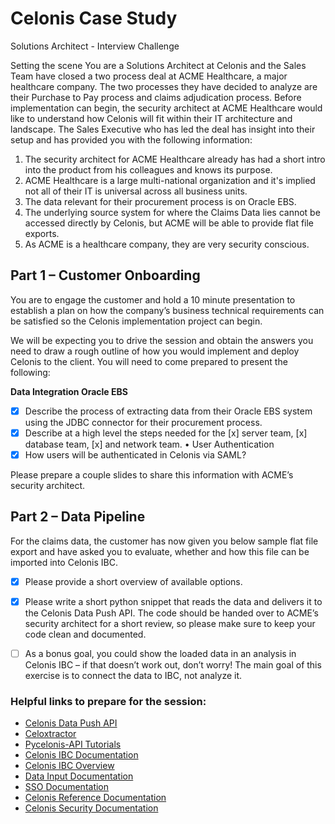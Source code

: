 # Celonis Case Study

Solutions Architect - Interview Challenge

Setting the scene
You are a Solutions Architect at Celonis and the Sales Team have closed a two process deal at ACME Healthcare, a major healthcare company. The two processes they have decided to analyze are their Purchase to Pay process and claims adjudication process.
Before implementation can begin, the security architect at ACME Healthcare would like to understand how Celonis will fit within their IT architecture and landscape.
The Sales Executive who has led the deal has insight into their setup and has provided you with the following information:

1.	The security architect for ACME Healthcare already has had a short intro into the product from his colleagues and knows its purpose.
2.	ACME Healthcare is a large multi-national organization and it's implied not all of their IT is universal across all business units.
3.	The data relevant for their procurement process is on Oracle EBS.
4.	The underlying source system for where the Claims Data lies cannot be accessed directly by Celonis, but ACME will be able to provide flat file exports.
5.	As ACME is a healthcare company, they are very security conscious.

## Part 1 – Customer Onboarding
You are to engage the customer and hold a 10 minute presentation to establish a plan on how the company’s business technical requirements can be satisfied so the Celonis implementation project can begin.

We will be expecting you to drive the session and obtain the answers you need to draw a rough outline of how you would implement and deploy Celonis to the client. You will need to come prepared to present the following:

**Data Integration Oracle EBS** 
- [x] Describe the process of extracting data from their Oracle EBS system using the JDBC connector for their procurement process.
- [x] Describe at a high level the steps needed for the [x] server team, [x] database team, [x] and network team.
•	User Authentication
- [x] How users will be authenticated in Celonis via SAML?

Please prepare a couple slides to share this information with ACME’s security architect.

## Part 2 – Data Pipeline
For the claims data, the customer has now given you below sample flat file export and have asked you to evaluate, whether and how this file can be imported into Celonis IBC.
- [x] Please provide a short overview of available options.
- [x] Please write a short python snippet that reads the data and delivers it to the Celonis Data Push API. The code should be handed over to ACME’s security architect for a short review, so please make sure to keep your code clean and documented. 
- [ ] As a bonus goal, you could show the loaded data in an analysis in Celonis IBC – if that doesn’t work out, don’t worry! The main goal of this exercise is to connect the data to IBC, not analyze it.
 

### Helpful links to prepare for the session:
- [Celonis Data Push API](https://{tenant}.{realm}.celonis.cloud/documentation/data-push-api-python/)
- [Celoxtractor](https://celonis.github.io/celoxtractor/) 
- [Pycelonis-API Tutorials](https://celonis.github.io/pycelonis/api_tutorial.html)
- [Celonis IBC Documentation](https://help.celonis.cloud)
- [Celonis IBC Overview](https://help.celonis.cloud/help/display/CIBC/Celonis+Intelligent+Business+Cloud)
- [Data Input Documentation](https://help.celonis.cloud/help/display/CIBC/Data+Input) 
- [SSO Documentation](https://help.celonis.cloud/help/pages/viewpage.action?pageId=12321316)
- [Celonis Reference Documentation](https://celonis.github.io/pycelonis/reference.html)
- [Celonis Security Documentation](https://www.celonis.com/trust-center/)
